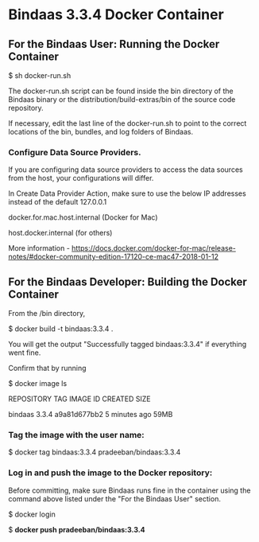 # Bindaas 3.3.4 Docker Container


## For the Bindaas User: Running the Docker Container

$ sh docker-run.sh

The docker-run.sh script can be found inside the bin directory of the Bindaas binary or the 
distribution/build-extras/bin of the source code repository.

If necessary, edit the last line of the docker-run.sh to point to the correct locations of the bin, bundles, and log 
folders of Bindaas.

### Configure Data Source Providers.

If you are configuring data source providers to access the data sources from the host, your configurations will differ.

In Create Data Provider Action, make sure to use the below IP addresses instead of the default 127.0.0.1

docker.for.mac.host.internal (Docker for Mac)

host.docker.internal (for others)

More information - https://docs.docker.com/docker-for-mac/release-notes/#docker-community-edition-17120-ce-mac47-2018-01-12


## For the Bindaas Developer: Building the Docker Container

From the <BINDAAS-DIST-ROOT>/bin directory,

$ docker build -t bindaas:3.3.4 .

You will get the output "Successfully tagged bindaas:3.3.4" if everything went fine.


Confirm that by running

$ docker image ls

REPOSITORY          TAG                 IMAGE ID            CREATED             SIZE

bindaas             3.3.4              a9a81d677bb2        5 minutes ago        59MB



### Tag the image with the user name:
 
 $ docker tag bindaas:3.3.4 pradeeban/bindaas:3.3.4


 ### Log in and push the image to the Docker repository:

Before committing, make sure Bindaas runs fine in the container using the command above listed under the "For the Bindaas User" section.

 $ docker login

 $ **docker push pradeeban/bindaas:3.3.4**

